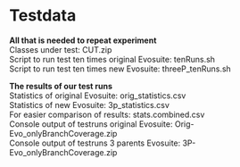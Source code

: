 # Testdata
**All that is needed to repeat experiment**<br>
Classes under test: CUT.zip <br>
Script to run test ten times original Evosuite: tenRuns.sh <br>
Script to run test ten times new Evosuite: threeP_tenRuns.sh <br>

**The results of our test runs**<br>
Statistics of original Evosuite: orig_statistics.csv <br>
Statistics of new Evosuite: 3p_statistics.csv<br>
For easier comparison of results: stats.combined.csv<br>
Console output of testruns original Evosuite: Orig-Evo_onlyBranchCoverage.zip<br>
Console output of testruns 3 parents Evosuite: 3P-Evo_onlyBranchCoverage.zip <br>

